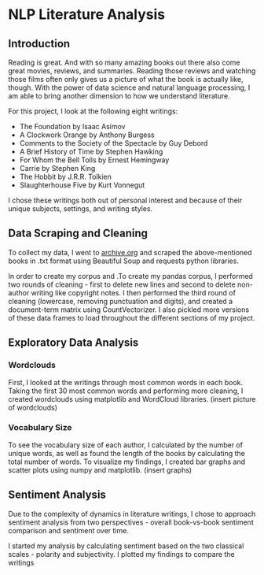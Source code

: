 # NLP Literature Analysis

## Introduction
Reading is great. And with so many amazing books out there also come great movies, reviews, and summaries. Reading those reviews and watching those films often only gives us a picture of what the book is actually like, though. With the power of data science and natural language processing, I am able to bring another dimension to how we understand literature.

For this project, I look at the following eight writings:
- The Foundation by Isaac Asimov
- A Clockwork Orange by Anthony Burgess
- Comments to the Society of the Spectacle by Guy Debord 
- A Brief History of Time by Stephen Hawking 
- For Whom the Bell Tolls by Ernest Hemingway
- Carrie by Stephen King 
- The Hobbit by J.R.R. Tolkien
- Slaughterhouse Five by Kurt Vonnegut

I chose these writings both out of personal interest and because of their unique subjects, settings, and writing styles. 

## Data Scraping and Cleaning
To collect my data, I went to [archive.org](https://archive.org/) and scraped the above-mentioned books in .txt format using Beautiful Soup and requests python libraries. 

In order to create my corpus and .To create my pandas corpus, I performed two rounds of cleaning - first to delete new lines and second to delete non-author writing like copyright notes. I then performed the third round of cleaning (lowercase, removing punctuation and digits), and created a document-term matrix using CountVectorizer. I also pickled more versions of these data frames to load throughout the different sections of my project.

## Exploratory Data Analysis

### Wordclouds
First, I looked at the writings through most common words in each book. Taking the first 30 most common words and performing more cleaning, I created wordclouds using matplotlib and WordCloud libraries. 
(insert picture of wordclouds)


### Vocabulary Size
To see the vocabulary size of each author, I calculated by the number of unique words, as well as found the length of the books by calculating the total number of words. To visualize my findings, I created bar graphs and scatter plots using numpy and matplotlib. 
(insert graphs)

## Sentiment Analysis
Due to the complexity of dynamics in literature writings, I chose to approach sentiment analysis from two perspectives - overall book-vs-book sentiment comparison and sentiment over time. 

I started my analysis by calculating sentiment based on the two classical scales - polarity and subjectivity. I plotted my findings to compare the writings
